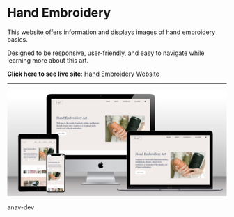 # Hand Embroidery

This website offers information and displays images of hand embroidery basics. 

Designed to be responsive, user-friendly, and easy to navigate while learning more about this art.

**Click here to see live site**: [Hand Embroidery Website](https://anav-dev.github.io/hand-embroidery/)


---

![Site Mockup](https://github.com/anav-dev/hand-embroidery/blob/main/assets/mockup/site-mockup2.jpg)


anav-dev
